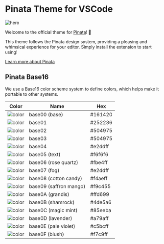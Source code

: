 # Pinata Theme for VSCode

![hero](https://dweb.mypinata.cloud/files/bafkreigwntozszmeqgpexuyezm3d5uigkfcqrr7rdurandvwjkem5ftvwq)

Welcome to the official theme for [Pinata](https://pinata.cloud)! 🎉

This theme follows the Pinata design system, providing a pleasing and whimsical experience for your editor. Simply install the extension to start using!

[Learn more about Pinata](https://pinata.cloud)

## Pinata Base16

We use a Base16 color scheme system to define colors, which helps make it portable to other systems.

| Color | Name | Hex |
|-------|------|-----|
| ![color](https://via.placeholder.com/100/161420/161420.png) | base00 (base) | #161420 |
| ![color](https://via.placeholder.com/100/252236/252236.png) | base01 | #252236 |
| ![color](https://via.placeholder.com/100/504975/504975.png) | base02 | #504975 |
| ![color](https://via.placeholder.com/100/504975/504975.png) | base03 | #504975 |
| ![color](https://via.placeholder.com/100/e2ddff/e2ddff.png) | base04 | #e2ddff |
| ![color](https://via.placeholder.com/100/f6f6f6/f6f6f6.png) | base05 (text) | #f6f6f6 |
| ![color](https://via.placeholder.com/100/fbe4ff/fbe4ff.png) | base06 (rose quartz) | #fbe4ff |
| ![color](https://via.placeholder.com/100/e2ddff/e2ddff.png) | base07 (fog) | #e2ddff |
| ![color](https://via.placeholder.com/100/f4aeff/f4aeff.png) | base08 (cotton candy) | #f4aeff |
| ![color](https://via.placeholder.com/100/f9c455/f9c455.png) | base09 (saffron mango) | #f9c455 |
| ![color](https://via.placeholder.com/100/ffd699/ffd699.png) | base0A (grandis) | #ffd699 |
| ![color](https://via.placeholder.com/100/4de5a6/4de5a6.png) | base0B (shamrock) | #4de5a6 |
| ![color](https://via.placeholder.com/100/85eeba/85eeba.png) | base0C (magic mint) | #85eeba |
| ![color](https://via.placeholder.com/100/a79aff/a79aff.png) | base0D (lavender) | #a79aff |
| ![color](https://via.placeholder.com/100/c5bcff/c5bcff.png) | base0E (pale violet) | #c5bcff |
| ![color](https://via.placeholder.com/100/f7c9ff/f7c9ff.png) | base0F (blush) | #f7c9ff |

